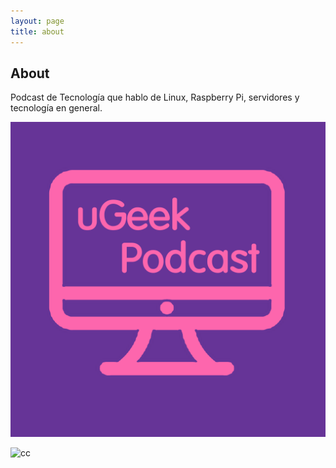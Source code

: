 ```yaml
---
layout: page
title: about
---
```

## About

Podcast de Tecnología que hablo de Linux, Raspberry Pi, servidores y tecnología en general.

![uGeek](img/ugeek.png "uGeek")

![cc](http://mirrors.creativecommons.org/presskit/logos/cc.logo.large.png)
